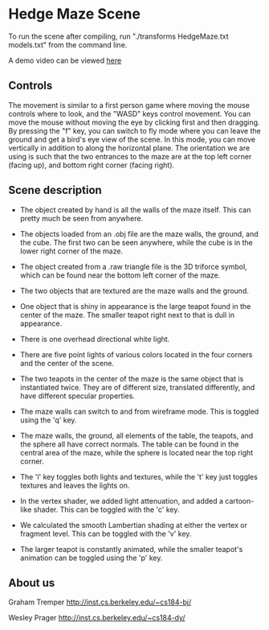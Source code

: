 Hedge Maze Scene
================

To run the scene after compiling, run "./transforms HedgeMaze.txt models.txt" from the command line.

A demo video can be viewed [here](https://www.youtube.com/watch?v=SQp7Bq_6mhs)

## Controls

The movement is similar to a first person game where moving the mouse controls where to look, and the "WASD" keys control movement. You can move the mouse without moving the eye by clicking first and then dragging. By pressing the "f" key, you can switch to fly mode where you can leave the ground and get a bird's eye view of the scene. In this mode, you can move vertically in addition to along the horizontal plane. The orientation we are using is such that the two entrances to the maze are at the top left corner (facing up), and bottom right corner (facing right).

## Scene description

* The object created by hand is all the walls of the maze itself. This can pretty much be seen from anywhere.

* The objects loaded from an .obj file are the maze walls, the ground, and the cube. The first two can be seen anywhere, while the cube is in the lower right corner of the maze.

* The object created from a .raw triangle file is the 3D triforce symbol, which can be found near the bottom left corner of the maze.

* The two objects that are textured are the maze walls and the ground.

* One object that is shiny in appearance is the large teapot found in the center of the maze. The smaller teapot right next to that is dull in appearance.

* There is one overhead directional white light.

* There are five point lights of various colors located in the four corners and the center of the scene.

* The two teapots in the center of the maze is the same object that is instantiated twice. They are of different size, translated differently, and have different specular properties.

* The maze walls can switch to and from wireframe mode. This is toggled using the 'q' key.

* The maze walls, the ground, all elements of the table, the teapots, and the sphere all have correct normals. The table can be found in the central area of the maze, while the sphere is located near the top right corner.

* The 'l' key toggles both lights and textures, while the 't' key just toggles textures and leaves the lights on.

* In the vertex shader, we added light attenuation, and added a cartoon-like shader. This can be toggled with the 'c' key.

* We calculated the smooth Lambertian shading at either the vertex or fragment level. This can be toggled with the 'v' key.

* The larger teapot is constantly animated, while the smaller teapot's animation can be toggled using the 'p' key.

## About us

Graham Tremper
http://inst.cs.berkeley.edu/~cs184-bj/

Wesley Prager
http://inst.cs.berkeley.edu/~cs184-dy/
